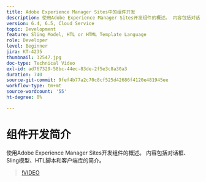 ```yaml
---
title: Adobe Experience Manager Sites中的组件开发
description: 使用Adobe Experience Manager Sites开发组件的概述。 内容包括对话框、Sling模型、HTL脚本和客户端库的简介。
version: 6.4, 6.5, Cloud Service
topic: Development
feature: Sling Model, HTL or HTML Template Language
role: Developer
level: Beginner
jira: KT-4235
thumbnail: 32547.jpg
doc-type: Technical Video
exl-id: ad767329-58bc-44ec-83de-2f5e3c8a30a3
duration: 740
source-git-commit: 9fef4b77a2c70c8cf525d42686f4120e481945ee
workflow-type: tm+mt
source-wordcount: '55'
ht-degree: 0%

---
```


# 组件开发简介

使用Adobe Experience Manager Sites开发组件的概述。 内容包括对话框、Sling模型、HTL脚本和客户端库的简介。

>[!VIDEO](https://video.tv.adobe.com/v/32547?quality=12&learn=on)

